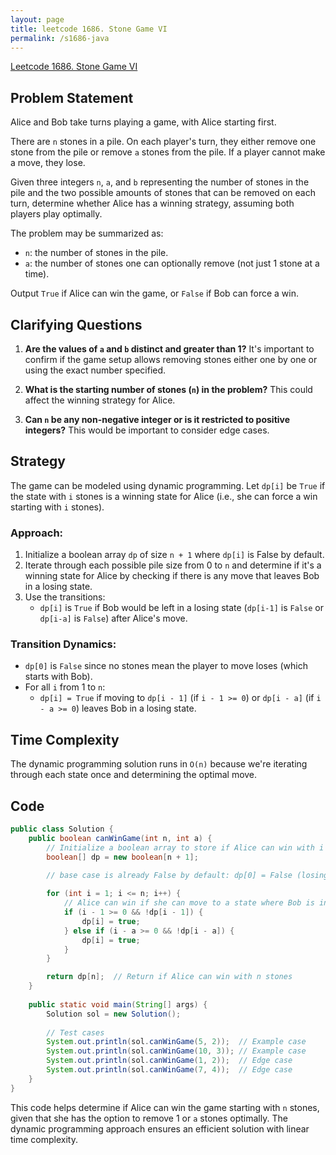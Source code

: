 ```yaml
---
layout: page
title: leetcode 1686. Stone Game VI
permalink: /s1686-java
---
```

[Leetcode 1686. Stone Game VI](https://algoadvance.github.io/algoadvance/l1686)
## Problem Statement

Alice and Bob take turns playing a game, with Alice starting first.

There are `n` stones in a pile. On each player's turn, they either remove one stone from the pile or remove `a` stones from the pile. If a player cannot make a move, they lose.

Given three integers `n`, `a`, and `b` representing the number of stones in the pile and the two possible amounts of stones that can be removed on each turn, determine whether Alice has a winning strategy, assuming both players play optimally.

The problem may be summarized as:

- `n`: the number of stones in the pile.
- `a`: the number of stones one can optionally remove (not just 1 stone at a time).

Output `True` if Alice can win the game, or `False` if Bob can force a win.

## Clarifying Questions

1. **Are the values of `a` and `b` distinct and greater than 1?**
   It's important to confirm if the game setup allows removing stones either one by one or using the exact number specified.
   
2. **What is the starting number of stones (`n`) in the problem?**
   This could affect the winning strategy for Alice.

3. **Can `n` be any non-negative integer or is it restricted to positive integers?**
   This would be important to consider edge cases.

## Strategy

The game can be modeled using dynamic programming. Let `dp[i]` be `True` if the state with `i` stones is a winning state for Alice (i.e., she can force a win starting with `i` stones).

### Approach:
1. Initialize a boolean array `dp` of size `n + 1` where `dp[i]` is False by default.
2. Iterate through each possible pile size from 0 to `n` and determine if it's a winning state for Alice by checking if there is any move that leaves Bob in a losing state.
3. Use the transitions:
   - `dp[i]` is `True` if Bob would be left in a losing state (`dp[i-1]` is `False` or `dp[i-a]` is `False`) after Alice's move.

### Transition Dynamics:
- `dp[0]` is `False` since no stones mean the player to move loses (which starts with Bob).
- For all `i` from 1 to `n`:
  - `dp[i] = True` if moving to `dp[i - 1]` (if `i - 1 >= 0`) or `dp[i - a]` (if `i - a >= 0`) leaves Bob in a losing state.

## Time Complexity

The dynamic programming solution runs in `O(n)` because we're iterating through each state once and determining the optimal move.

## Code

```java
public class Solution {
    public boolean canWinGame(int n, int a) {
        // Initialize a boolean array to store if Alice can win with i stones
        boolean[] dp = new boolean[n + 1];

        // base case is already False by default: dp[0] = False (losing state for Alice when n = 0)
        
        for (int i = 1; i <= n; i++) {
            // Alice can win if she can move to a state where Bob is in a losing state
            if (i - 1 >= 0 && !dp[i - 1]) {
                dp[i] = true;
            } else if (i - a >= 0 && !dp[i - a]) {
                dp[i] = true;
            }
        }

        return dp[n];  // Return if Alice can win with n stones
    }
    
    public static void main(String[] args) {
        Solution sol = new Solution();
        
        // Test cases
        System.out.println(sol.canWinGame(5, 2));  // Example case
        System.out.println(sol.canWinGame(10, 3)); // Example case
        System.out.println(sol.canWinGame(1, 2));  // Edge case
        System.out.println(sol.canWinGame(7, 4));  // Edge case
    }
}
```

This code helps determine if Alice can win the game starting with `n` stones, given that she has the option to remove 1 or `a` stones optimally. The dynamic programming approach ensures an efficient solution with linear time complexity.